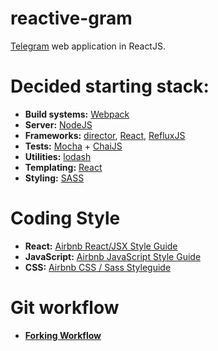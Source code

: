 # reactive-gram
[Telegram](https://core.telegram.org/api#getting-started) web application in ReactJS.

# Decided starting stack:
* **Build systems:** [Webpack](https://webpack.github.io/)
* **Server:** [NodeJS](https://nodejs.org/en/)
* **Frameworks:** [director](https://github.com/flatiron/director), [React](http://facebook.github.io/react/), [RefluxJS](https://github.com/reflux/refluxjs)
* **Tests:** [Mocha](https://mochajs.org/) + [ChaiJS](http://chaijs.com/)
* **Utilities:** [lodash](https://lodash.com/)
* **Templating:** [React](http://facebook.github.io/react/)
* **Styling:** [SASS](http://sass-lang.com/)

# Coding Style
* **React:** [Airbnb React/JSX Style Guide](https://github.com/airbnb/javascript/tree/master/react)
* **JavaScript:** [Airbnb JavaScript Style Guide](https://github.com/airbnb/javascript)
* **CSS:** [Airbnb CSS / Sass Styleguide](https://github.com/airbnb/css)

# Git workflow
* [**Forking Workflow**](https://www.atlassian.com/git/tutorials/comparing-workflows/forking-workflow)